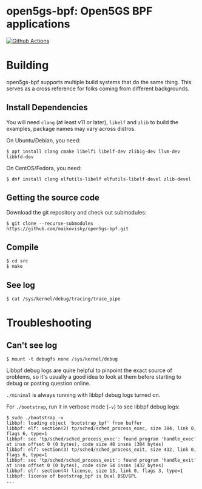 # open5gs-bpf: Open5GS BPF applications

[![Github Actions](https://github.com/maikovisky/open5gs-bpf/actions/workflows/build.yml/badge.svg)](https://github.com/maikovisky/open5gs-bpf/actions/workflows/build.yml)

# Building

open5gs-bpf supports multiple build systems that do the same thing.
This serves as a cross reference for folks coming from different backgrounds.

## Install Dependencies

You will need `clang` (at least v11 or later), `libelf` and `zlib` to build
the examples, package names may vary across distros.

On Ubuntu/Debian, you need:
```shell
$ apt install clang cmake libelf1 libelf-dev zlib1g-dev llvm-dev libbfd-dev
```

On CentOS/Fedora, you need:
```shell
$ dnf install clang elfutils-libelf elfutils-libelf-devel zlib-devel
```
## Getting the source code

Download the git repository and check out submodules:

```shell
$ git clone --recurse-submodules https://github.com/maikovisky/open5gs-bpf.git
```

## Compile

```shell
$ cd src
$ make
```

## See log

```shell
$ cat /sys/kernel/debug/tracing/trace_pipe
```

# Troubleshooting

## Can't see log

```shell
$ mount -t debugfs none /sys/kernel/debug
```

Libbpf debug logs are quire helpful to pinpoint the exact source of problems,
so it's usually a good idea to look at them before starting to debug or
posting question online.

`./minimal` is always running with libbpf debug logs turned on.

For `./bootstrap`, run it in verbose mode (`-v`) to see libbpf debug logs:

```shell
$ sudo ./bootstrap -v
libbpf: loading object 'bootstrap_bpf' from buffer
libbpf: elf: section(2) tp/sched/sched_process_exec, size 384, link 0, flags 6, type=1
libbpf: sec 'tp/sched/sched_process_exec': found program 'handle_exec' at insn offset 0 (0 bytes), code size 48 insns (384 bytes)
libbpf: elf: section(3) tp/sched/sched_process_exit, size 432, link 0, flags 6, type=1
libbpf: sec 'tp/sched/sched_process_exit': found program 'handle_exit' at insn offset 0 (0 bytes), code size 54 insns (432 bytes)
libbpf: elf: section(4) license, size 13, link 0, flags 3, type=1
libbpf: license of bootstrap_bpf is Dual BSD/GPL
...
```
